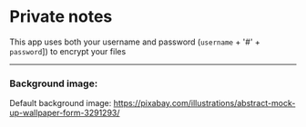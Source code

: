 # Private notes

This app uses both your username and password (`username` + '#' + `password`]) to encrypt your files

---

### Background image:

Default background image: https://pixabay.com/illustrations/abstract-mock-up-wallpaper-form-3291293/
